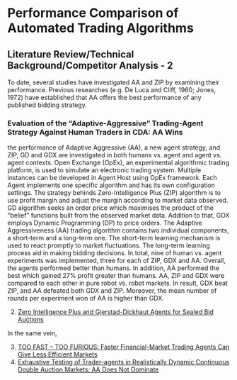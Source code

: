 # Performance Comparison of Automated Trading Algorithms

## Literature Review/Technical Background/Competitor Analysis - 2

To date, several studies have investigated AA and ZIP by examining their performance. Previous researches (e.g. De Luca and Cliff, 1960; Jones, 1972) have established that AA offers the best performance of any published bidding strategy.

### Evaluation of the “Adaptive-Aggressive” Trading-Agent Strategy Against Human Traders in CDA: AA Wins

the performance of Adaptive Aggressive (AA), a new agent strategy, and ZIP, GD and GDX are investigated in both humans vs. agent and agent vs. agent contexts. Open Exchange (OpEx), an experimental algorithmic trading platform, is used to simulate an electronic trading system. Multiple instances can be developed in Agent Host using OpEx framework. Each Agent implements one specific algorithm and has its own configuration settings. The strategy behinds Zero-Intelligence Plus (ZIP) algorithm is to use profit margin and adjust the margin according to market data observed. GD algorithm seeks an order price which maximises the product of the “belief” functions built from the observed market data. Addition to that, GDX employs Dynamic Programming (DP) to price orders. The Adaptive Aggressiveness (AA) trading algorithm contains two individual components, a short-term and a long-term one. The short-term learning mechanism is used to react promptly to market fluctuations. The long-term learning process aid in making bidding decisions. In total, nine of human vs. agent experiments was implemented, three for each of ZIP, GDX and AA. Overall, the agents performed better than humans. In addition, AA performed the best which gained 27% profit greater than humans. AA, ZIP and GDX were compared to each other in pure robot vs. robot markets. In result, GDX beat ZIP, and AA defeated both GDX and ZIP. Moreover, the mean number of rounds per experiment won of AA is higher than GDX. 

2. [Zero Intelligence Plus and Gjerstad-Dickhaut Agents for Sealed Bid Auctions](https://pdfs.semanticscholar.org/ddd6/67a415a71c1ac17270ed2cc8ddac06234d16.pdf)

In the same vein,

3. [TOO FAST – TOO FURIOUS: Faster Financial-Market Trading Agents Can Give Less Efficient Markets](https://www.researchgate.net/profile/John_Cartlidge/publication/273060607_Too_fast_too_furious_Faster_financial_market_trading_agents_can_give_less_efficient_markets/links/55882dfa08aeb29944448104.pdf)
4. [Exhaustive Testing of Trader-agents in Realistically Dynamic Continuous Double Auction Markets: AA Does Not Dominate](local)


